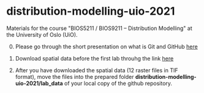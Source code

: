 # distribution-modelling-uio-2021

Materials for the course "BIOS5211 / BIOS9211 – Distribution Modelling" at the University of Oslo (UiO).

0. Please go through the short presentation on what is Git and GitHub [here](https://github.com/geco-nhm/distribution-modelling-uio-2021/blob/main/additional_materials/git_version_control/git_github_overview_LK_PH.pdf)

1. Download spatial data before the first lab throuhg the link [here](https://uio-my.sharepoint.com/:f:/g/personal/peterhor_uio_no/EjbrdH5bzjVLmWyz7JVVxhkB9vluk4RznDJbxmY54hKVsw?e=UelRxa)

2. After you have downloaded the spatial data (12 raster files in TIF format), move the files into the prepared folder **distribution-modelling-uio-2021/lab_data** of your local copy of the github repository.  
